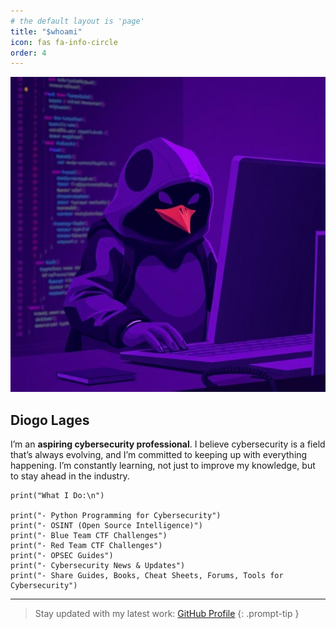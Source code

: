 ```yaml
---
# the default layout is 'page'
title: "$whoami"
icon: fas fa-info-circle
order: 4
---
```


![About Image](assets/img/pfp.png)

## **Diogo Lages**

I’m an **aspiring cybersecurity professional**. I believe cybersecurity is a field that’s always evolving, and I’m committed to keeping up with everything happening. I’m constantly learning, not just to improve my knowledge, but to stay ahead in the industry.


```shell
print("What I Do:\n")

print("- Python Programming for Cybersecurity")
print("- OSINT (Open Source Intelligence)")
print("- Blue Team CTF Challenges")
print("- Red Team CTF Challenges")
print("- OPSEC Guides")
print("- Cybersecurity News & Updates")
print("- Share Guides, Books, Cheat Sheets, Forums, Tools for Cybersecurity")
```

---

> Stay updated with my latest work: [GitHub Profile](https://github.com/Diogo-Lages/diogo-lages.github.io)
{: .prompt-tip }

